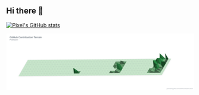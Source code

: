 ## Hi there 👋

[![Pixel's GitHub stats](https://github-readme-stats.vercel.app/api?username=PixelSaver)](https://github.com/anuraghazra/github-readme-stats)

![Contribution Terrain](images/terrain-PixelSaver.svg)
<!--
**PixelSaver/PixelSaver** is a ✨ _special_ ✨ repository because its `README.md` (this file) appears on your GitHub profile.

Here are some ideas to get you started:

- 🔭 I’m currently working on ...
- 🌱 I’m currently learning ...
- 👯 I’m looking to collaborate on ...
- 🤔 I’m looking for help with ...
- 💬 Ask me about ...
- 📫 How to reach me: ...
- 😄 Pronouns: ...
- ⚡ Fun fact: ...

Look into:
* https://github.com/tipsy/profile-summary-for-github
* https://github.com/haidang666/awesome-tool-for-readme-profile
* https://github.com/satyawikananda/cardivo
* https://github.com/jstrieb/github-stats
* https://github.com/anmol098/waka-readme-stats
* https://github.com/athul/waka-readme
* https://github.com/gleich/profile_stack
* https://github.com/lowlighter/metrics
* https://github.com/Ileriayo/markdown-badges
* https://www.iconfinder.com
* https://shields.io
* https://devicon.dev
* https://rahuldkjain.github.io/gh-profile-readme-generator/
* https://github.com/rishavanand/github-profilinator
* https://github.com/DenverCoder1/readme-typing-svg
* `![counter](https://[YourEndpoint].m.pipedream.net)`

-->
